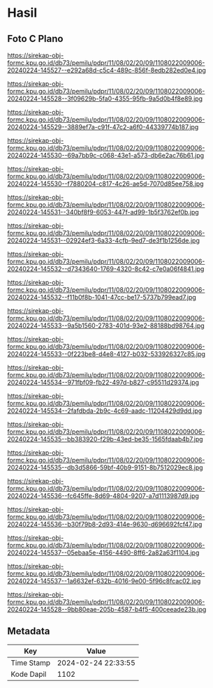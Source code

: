 # Hasil

## Foto C Plano

https://sirekap-obj-formc.kpu.go.id/db73/pemilu/pdpr/11/08/02/20/09/1108022009006-20240224-145527--e292a68d-c5c4-489c-856f-8edb282ed0e4.jpg

https://sirekap-obj-formc.kpu.go.id/db73/pemilu/pdpr/11/08/02/20/09/1108022009006-20240224-145528--3f09629b-5fa0-4355-95fb-9a5d0b4f8e89.jpg

https://sirekap-obj-formc.kpu.go.id/db73/pemilu/pdpr/11/08/02/20/09/1108022009006-20240224-145529--3889ef7a-c91f-47c2-a6f0-44339774b187.jpg

https://sirekap-obj-formc.kpu.go.id/db73/pemilu/pdpr/11/08/02/20/09/1108022009006-20240224-145530--69a7bb9c-c068-43e1-a573-db6e2ac76b61.jpg

https://sirekap-obj-formc.kpu.go.id/db73/pemilu/pdpr/11/08/02/20/09/1108022009006-20240224-145530--f7880204-c817-4c26-ae5d-7070d85ee758.jpg

https://sirekap-obj-formc.kpu.go.id/db73/pemilu/pdpr/11/08/02/20/09/1108022009006-20240224-145531--340bf8f9-6053-447f-ad99-1b5f3762ef0b.jpg

https://sirekap-obj-formc.kpu.go.id/db73/pemilu/pdpr/11/08/02/20/09/1108022009006-20240224-145531--02924ef3-6a33-4cfb-9ed7-de3f1b1256de.jpg

https://sirekap-obj-formc.kpu.go.id/db73/pemilu/pdpr/11/08/02/20/09/1108022009006-20240224-145532--d7343640-1769-4320-8c42-c7e0a06f4841.jpg

https://sirekap-obj-formc.kpu.go.id/db73/pemilu/pdpr/11/08/02/20/09/1108022009006-20240224-145532--f11b0f8b-1041-47cc-be17-5737b799ead7.jpg

https://sirekap-obj-formc.kpu.go.id/db73/pemilu/pdpr/11/08/02/20/09/1108022009006-20240224-145533--9a5b1560-2783-401d-93e2-88188bd98764.jpg

https://sirekap-obj-formc.kpu.go.id/db73/pemilu/pdpr/11/08/02/20/09/1108022009006-20240224-145533--0f223be8-d4e8-4127-b032-533926327c85.jpg

https://sirekap-obj-formc.kpu.go.id/db73/pemilu/pdpr/11/08/02/20/09/1108022009006-20240224-145534--971fbf09-fb22-497d-b827-c95511d29374.jpg

https://sirekap-obj-formc.kpu.go.id/db73/pemilu/pdpr/11/08/02/20/09/1108022009006-20240224-145534--2fafdbda-2b9c-4c69-aadc-11204429d9dd.jpg

https://sirekap-obj-formc.kpu.go.id/db73/pemilu/pdpr/11/08/02/20/09/1108022009006-20240224-145535--bb383920-f29b-43ed-be35-1565fdaab4b7.jpg

https://sirekap-obj-formc.kpu.go.id/db73/pemilu/pdpr/11/08/02/20/09/1108022009006-20240224-145535--db3d5866-59bf-40b9-9151-8b7512029ec8.jpg

https://sirekap-obj-formc.kpu.go.id/db73/pemilu/pdpr/11/08/02/20/09/1108022009006-20240224-145536--fc645ffe-8d69-4804-9207-a7d1113987d9.jpg

https://sirekap-obj-formc.kpu.go.id/db73/pemilu/pdpr/11/08/02/20/09/1108022009006-20240224-145536--b30f79b8-2d93-414e-9630-d696692fcf47.jpg

https://sirekap-obj-formc.kpu.go.id/db73/pemilu/pdpr/11/08/02/20/09/1108022009006-20240224-145537--05ebaa5e-4156-4490-8ff6-2a82a63f1104.jpg

https://sirekap-obj-formc.kpu.go.id/db73/pemilu/pdpr/11/08/02/20/09/1108022009006-20240224-145537--1a6632ef-632b-4016-9e00-5f96c8fcac02.jpg

https://sirekap-obj-formc.kpu.go.id/db73/pemilu/pdpr/11/08/02/20/09/1108022009006-20240224-145528--9bb80eae-205b-4587-b4f5-400ceeade23b.jpg


## Metadata

| Key        | Value               |
| ---------- | ------------------- |
| Time Stamp | 2024-02-24 22:33:55 |
| Kode Dapil | 1102                |



